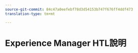 ```yaml
---
source-git-commit: 84c47a0eefebf78d3d54153b747f676ff4ddf473
translation-type: tm+mt

---
```


# Experience Manager HTL說明
